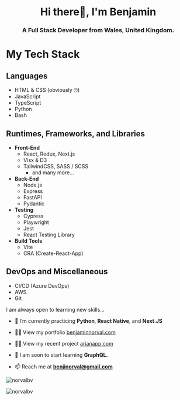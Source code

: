 <h1 align="center">Hi there👋, I'm Benjamin</h1>
<h3 align="center">A Full Stack Developer from Wales, United Kingdom.</h3>

# My Tech Stack

## Languages
- HTML & CSS (obviously 🙄)
- JavaScript
- TypeScript
- Python
- Bash

## Runtimes, Frameworks, and Libraries
- **Front-End**
  - React, Redux, Next.js
  - Visx & D3
  - TailwindCSS, SASS / SCSS
    - and many more...
- **Back-End**
  - Node.js
  - Express
  - FastAPI
  - Pydantic
- **Testing**
  - Cypress
  - Playwright
  - Jest
  - React Testing Library
- **Build Tools**
  - Vite
  - CRA (Create-React-App)

## DevOps and Miscellaneous
- CI/CD (Azure DevOps)
- AWS
- Git

I am always open to learning new skills...
- 🌱 I’m currently practicing **Python**, **React Native**, and **Next.JS**

- 👨‍💻 View my portfolio [benjaminnorval.com](https://benjaminnorval.com)
- 👨‍💻 View my recent project [arianapp.com](https://arianapp.com)

- 🌱 I am soon to start learning **GraphQL.**

- 📫 Reach me at **benjinorval@gmail.com**


<p align="left"> <img src="https://komarev.com/ghpvc/?username=norvalbv&label=Profile%20views&color=0e75b6&style=flat" alt="norvalbv" /> </p>

<p><img align="left" src="https://github-readme-stats.vercel.app/api/top-langs?username=norvalbv&show_icons=true&locale=en&layout=compact" alt="norvalbv" /></p>
